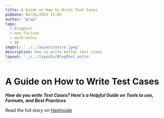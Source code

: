 ```yaml
---
title: A Guide on How to Write Test Cases
pubDate: 04/26/2023 12:05
author: "gray"
tags:
  - blogpost
  - non-fiction
  - work-notes
  - QA
imgUrl: '../../assets/astro.jpeg'
description: How to write better test cases
layout: '../../layouts/BlogPost.astro'
---
```


# A Guide on How to Write Test Cases


***How do you write Test Cases? Here’s a Helpful Guide on Tools to use, Formats, and Best Practices***


Read the full story on [Hashnode](https://digracesion.hashnode.dev/a-guide-on-how-to-write-test-cases)
